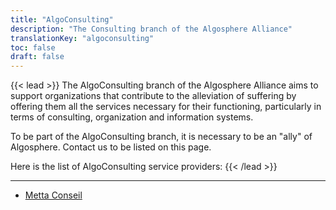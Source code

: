 ```yaml
---
title: "AlgoConsulting"
description: "The Consulting branch of the Algosphere Alliance"
translationKey: "algoconsulting"
toc: false
draft: false
---
```


{{< lead >}}
The AlgoConsulting branch of the Algosphere Alliance aims to support organizations that contribute to the alleviation of suffering by offering them all the services necessary for their functioning, particularly in terms of consulting, organization and information systems.

To be part of the AlgoConsulting branch, it is necessary to be an "ally" of Algosphere. Contact us to be listed on this page.

Here is the list of AlgoConsulting service providers:
{{< /lead >}}

---

- [Metta Conseil](https://mettaconseil.com/)
